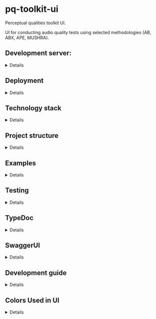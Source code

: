 # pq-toolkit-ui

Perceptual qualities toolkit UI.

UI for conducting audio quality tests using selected methodologies
(AB, ABX, APE, MUSHRA).

## Development server:
<details>

To deploy development server go to `pq-toolkit-ui` and run

```bash
npm install
npm run dev
```
## Available scripts
All scripts are available via `npm run <name>` command.

- `dev` - runs development server
- `build` - builds for deployment
- `start` - runs deployment server
- `lint` - runs linter
- `lint:fix` - runs linter and fixes all autofixable problems
- `test` - runs test suite
- `test:watch` - runs test suite and watches for changes
- `build-docs` - build typedoc docs
</details>

## Deployment
<details>

### Requirements

- Docker
- Make

```
make build-<env>
make start-<env>
```

Available environments:

- dev
- stage
- prod

Remember to create .env file for used environment.
Sample .env files are provided as `.env.<name>.sample`
</details>


## Technology stack

<details>
This project utilizes Typescript for full type safety, there are no .js files, all type definitions
are provided in place.

[Next.js](https://nextjs.org/) is used as primary framework for frontend routing and
backend API routes. [SWR](https://swr.vercel.app/) manages state of data collected from API,
one of components uses [axios](https://axios-http.com/) for upload progress handling.

API data validation is handled by [zod](https://github.com/colinhacks/zod) schemas.

[TailwindCSS](https://tailwindcss.com/) CSS framework.

[MUI Material](https://mui.com/) component library is used for base components.

[Holwer.js](https://howlerjs.com/) handles audio playback.

Other used dependencies:

- [sweetalert2](https://sweetalert2.github.io/) - confirmation modal
- [react-icons](https://react-icons.github.io/react-icons/) - icons
</details>

## Project structure

<details>
This project has modular structure allowing for easy expansion with additional test types or modification
of existing tests.

Basic structure:

- `deployments` - docker compose files used for deployment
- `doc` - generated documentation for schemas, must be generated first using `npm run build-docs`
- `public` - static assets
- `src`
  - `app` - app router, contains all routes (api and frontend)
    - `api` - api routes for backend functionality
    - `about` - pages with information about experiments
    - other - frontend routes
  - `core` - core functionality, e.g. api handlers, global components
  - `lib` - all components, schemas used in app
  - `styles` - base style definitions in .css files (mainly typography)

</details>

## Examples

<details>
There is example configuration for experiment in `public/examples` folder with 2 configurations
and samples required to start it. It can be used after uploading via admin panel.
</details>

## Testing
<details>
This project uses Jest for testing, to run test suite use `npm run test` command
or `npm run test:watch` to run tests and watch for changes (useful when debugging test).

All tests are created in place inside `__tests__` directory.

Code coverage is available in `coverage` directory after running test suite.

Note that test coverage is lacking due to no test harness for Howler.js and
inability to test audio in Jest (and handling audio is main scope of this project).
</details>

## TypeDoc

<details>
There is TypeDoc documentation available for experiment schemas.
It has to be build by running `npm run build-docs`, then it's available
in `doc` directory.

Documentation describes all types needed to setup experiment and save results.
Tooltip hints are also available in compatible IDEs.
</details>

## SwaggerUI

<details>
For API endpoints documentation start the service and visit the `/api/v1/api-docs` endpoint.

</details>

## Development guide
<details>

This is reference of components and flows used to access experiments for future developers. 
## pq-toolkit-ui/src/app
<details>


Good entry point is Next.js documentation, where app router is described.
Then starting point of user flow is `app/page.tsx` file, where list of all experiments is shown.
If user selects one of the experiments, then he is redirected to `app/[name]/page.tsx` where
experiment start page is displayed. All pages starting from this are wrapped in `app/[name]/layout.tsx` component
which handles fetching experiment setup, preparing it, storing all result values and distributing
it via Provider.

Main steps taken in `app/[name]/layout.tsx` are:

- fetching data using hook that fetches and validates data
- filling all randomizable experiment data (or loading state from session storage to ensure
  that refreshing page won't change shuffles)
- initializing or loading save results state (again to preserve for refreshing)
- creating methods for updating results and saving them in API

File `app\[name]\[step]\page.tsx` is responsible for:
  - page conatining experiment components, handling buttons: Next, Previous, Finish as well as saving results.

File `app\[name]\finish\page.tsx` is responsible for:
  - page apearing after test is finished with custom thank you note and go back to home page button.

File `app\invalid-configuration-error.tsx` is responsible for:
  - page apearing after error with the configuration of an experiment occured.

File `app\error.tsx` is responsible for:
  - page apearing after any other error occured.

File `app\loading.tsx` is responsible for:
  - page apearing, when moving to a page, that is not loaded yet.

Folder `app\about` holds files responsible for pages holding information about different types of exeperiments:
 - `app\about\ab\page.tsx`
 - `app\about\abx\page.tsx`
 - `app\about\ape\page.tsx`
 - `app\about\mushra\page.tsx`

File `app\admin\page.tsx` is responsible for admin panel containing:
  - list of configured experiments
  - option to add new experiments
  - option to remove experiment

File `app\admin\[name]\page.tsx` is responsible for new experiment configuration. It contains:
  - list of saved configurations
  - option to add new configuration as .json file
  - option to load new samples


</details>

## pq-toolkit-ui/src/core
<details>

Files responsible for some of the core functionalities:
- `pq-toolkit-ui/src/core/apiHandlers` - functions around API
- `pq-toolkit-ui/src/core/components/FileUploader.tsx` - resposible for file uploader component
- `pq-toolkit-ui/src/core/hooks/useStorage.ts` - Hook for safely using localStorage and sessionStorage in Next.js


</details>

## pq-toolkit-ui/src/lib
<details>

### pq-toolkit-ui/src/lib/components

#### pq-toolkit-ui/src/lib/components/basic
<details>

To edit commonly used components such as:
- `pq-toolkit-ui/src/lib/components/basic/blobs.tsx` - responsible for background animations
- `pq-toolkit-ui/src/lib/components/basic/deleteButton.tsx`
- `pq-toolkit-ui/src/lib/components/basic/header.tsx` - responsible for left top corner icon
- `pq-toolkit-ui/src/lib/components/basic/scrollToTopButton.tsx`
- `pq-toolkit-ui/src/lib/components/basic/themeSwitch.tsx` - responsible for changing between dark and light theme
</details>

#### pq-toolkit-ui/src/lib/components/editors
<details>
To edit page responsible for configurating individual experiments:

- `lib\components\editors\AbEditor.tsx`
- `lib\components\editors\AbxEditor.tsx`
- `lib\components\editors\ApeEditor.tsx`
- `lib\components\editors\MushraEditor.tsx`
</details>

#### pq-toolkit-ui/src/lib/components/experiments
<details>

Most important files responsible for editing the design of the experiments:  

- To edit test page layout and components used:
  - `lib\components\experiments\ABTestComponent.tsx`
  - `lib\components\experiments\ABXTestComponent.tsx`
  - `lib\components\experiments\APETestComponent.tsx`
  - `lib\components\experiments\MUSHRATestComponent.tsx`

- To edit individual components edit files below:
  - `lib\components\experiments\common\VerticalMultislider.tsx` - to edit VerticalMultislider 
  - `lib\components\experiments\common\VerticaSlider.tsx` - to edit Vertical Slider 
  - `lib\components\experiments\common\SingleSelectQuestion.tsx` - to edit single select buttons between two options

</details>
</details>

#### pq-toolkit-ui/src/lib/components/login
<details>

  - `lib\components\experiments\player\login-page.tsx` - to edit login page
</details>

#### pq-toolkit-ui/src/lib/components/player
<details>

  - `lib\components\experiments\player\MultiPlayer.tsx` - to edit player handling multiple samples
  - `lib\components\experiments\player\SinglePlayer.tsx` - to edit player handling one sample
</details>

## pq-toolkit-ui/src/styles
<details>

Holding css files responsible for look style:

- `pq-toolkit-ui\src\styles\base.css`
- `pq-toolkit-ui\src\styles\globals.css`
- `pq-toolkit-ui\src\styles\typography.css`
</details>

## Adding new experiment

<details>

All the types are available at `lib/schemas` and are created using zod schemas to allow
for easy validation.

To add new experiment type most important steps are:

- add setup and state schemas that extend base schemas
- create test page components at `lib/components/experiments` using provided components or
  adding new ones
- register new component as test type handler at `app/[name]/[step]/page.tsx`
- add randomizing function to `app/[name]/utils.ts` if needed
- fill missing types in `app/[name]/layout.tsx`

</details>
</details>

## Colors Used in UI
<details>
The UI design incorporates a consistent color scheme to enhance user experience and maintain visual coherence. Here are the main colors used across different elements of the interface, differentiated by light and dark modes:

### Light Mode
- **Background Colors:**
  - `bg-gray-200` ![#E5E7EB](https://via.placeholder.com/15/E5E7EB/000000?text=+)
- **Primary Buttons:**
  - `bg-blue-400` ![#3B82F6](https://via.placeholder.com/15/3B82F6/000000?text=+)
- **Secondary Buttons:**
  - `bg-gray-300` ![#D1D5DB](https://via.placeholder.com/15/D1D5DB/000000?text=+)
- **Text Colors:**
  - `text-black` ![#000000](https://via.placeholder.com/15/000000/FFFFFF?text=+)
  - `text-gray-300` ![#D1D5DB](https://via.placeholder.com/15/D1D5DB/000000?text=+)
  - `text-gray-400` ![#9CA3AF](https://via.placeholder.com/15/9CA3AF/000000?text=+)
  - `text-blue-500` ![#3B82F6](https://via.placeholder.com/15/3B82F6/000000?text=+)
  - `text-pink-500` ![#EC4899](https://via.placeholder.com/15/EC4899/000000?text=+)
  - `text-white` ![#FFFFFF](https://via.placeholder.com/15/FFFFFF/000000?text=+)
- **Borders:**
  - `border-gray-500` ![#6B7280](https://via.placeholder.com/15/6B7280/000000?text=+)
  - `border-gray-600` ![#4B5563](https://via.placeholder.com/15/4B5563/000000?text=+)
- **Hover States:**
  - `hover:bg-gray-200` ![#E5E7EB](https://via.placeholder.com/15/E5E7EB/000000?text=+)
  - `hover:bg-pink-500` ![#EC4899](https://via.placeholder.com/15/EC4899/000000?text=+)
  - `hover:text-pink-500` ![#EC4899](https://via.placeholder.com/15/EC4899/000000?text=+)
- **Disabled States:**
  - `disabled:bg-gray-700` ![#374151](https://via.placeholder.com/15/374151/FFFFFF?text=+)
  - `disabled:text-gray-400` ![#9CA3AF](https://via.placeholder.com/15/9CA3AF/000000?text=+)

### Dark Mode
- **Background Colors:**
  - `dark:bg-blue-500` ![#3B82F6](https://via.placeholder.com/15/3B82F6/000000?text=+)
  - `dark:bg-gray-300` ![#D1D5DB](https://via.placeholder.com/15/D1D5DB/000000?text=+)
  - `dark:bg-gray-600` ![#4B5563](https://via.placeholder.com/15/4B5563/000000?text=+)
  - `dark:bg-gray-700` ![#374151](https://via.placeholder.com/15/374151/FFFFFF?text=+)
  - `dark:bg-stone-800` ![#1C1917](https://via.placeholder.com/15/1C1917/FFFFFF?text=+)
  - `dark:bg-stone-900` ![#111827](https://via.placeholder.com/15/111827/FFFFFF?text=+)
- **Primary Buttons:**
  - `dark:bg-blue-500` ![#3B82F6](https://via.placeholder.com/15/3B82F6/000000?text=+)
- **Secondary Buttons:**
  - `dark:bg-gray-600` ![#4B5563](https://via.placeholder.com/15/4B5563/000000?text=+)
  - `dark:bg-gray-700` ![#374151](https://via.placeholder.com/15/374151/FFFFFF?text=+)
- **Text Colors:**
  - `dark:text-black` ![#000000](https://via.placeholder.com/15/000000/FFFFFF?text=+)
  - `dark:text-blue-500` ![#3B82F6](https://via.placeholder.com/15/3B82F6/000000?text=+)
  - `dark:text-gray-300` ![#D1D5DB](https://via.placeholder.com/15/D1D5DB/000000?text=+)
  - `dark:text-gray-400` ![#9CA3AF](https://via.placeholder.com/15/9CA3AF/000000?text=+)
  - `dark:text-pink-600` ![#DB2777](https://via.placeholder.com/15/DB2777/000000?text=+)
  - `dark:text-white` ![#FFFFFF](https://via.placeholder.com/15/FFFFFF/000000?text=+)
- **Borders:**
  - `dark:border-gray-500` ![#6B7280](https://via.placeholder.com/15/6B7280/000000?text=+)
  - `dark:border-gray-600` ![#4B5563](https://via.placeholder.com/15/4B5563/000000?text=+)
- **Hover States:**
  - `dark:hover:bg-bray-800` ![#1F2937](https://via.placeholder.com/15/1F2937/FFFFFF?text=+)
  - `dark:hover:bg-gray-600` ![#4B5563](https://via.placeholder.com/15/4B5563/000000?text=+)
  - `dark:hover:bg-pink-600` ![#DB2777](https://via.placeholder.com/15/DB2777/000000?text=+)
  - `dark:hover:border-gray-500` ![#6B7280](https://via.placeholder.com/15/6B7280/000000?text=+)
  - `dark:hover:text-pink-600` ![#DB2777](https://via.placeholder.com/15/DB2777/000000?text=+)
- **Disabled States:**
  - `dark:disabled:bg-gray-700` ![#374151](https://via.placeholder.com/15/374151/FFFFFF?text=+)
  - `dark:disabled:text-gray-400` ![#9CA3AF](https://via.placeholder.com/15/9CA3AF/000000?text=+)

### Gradients
- **Light Mode:**
  - `bg-gradient-to-r from-cyan-500 via-pink-500 to-purple-500` 
  - `bg-gradient-to-r from-indigo-500 to-cyan-600` 
  - `bg-gradient-to-r from-cyan-600 to-pink-500` 
  - `bg-gradient-to-r from-pink-500 to-violet-500` 
  - `bg-gradient-to-r from-pink-500 to-pink-700` 
  - `bg-gradient-to-r from-cyan-600 via-pink-700 to-violet-600` 
- **Dark Mode:**
  - `dark:from-indigo-500 dark:to-cyan-600` 
  - `dark:from-pink-500 dark:via-pink-600 dark:to-violet-500`

These colors are defined using TailwindCSS classes and are applied consistently across the application to ensure a cohesive and user-friendly interface.

</details>
